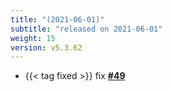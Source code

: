 ```yaml
---
title: "(2021-06-01)"
subtitle: "released on 2021-06-01"
weight: 15
version: v5.3.62
---
```


- {{< tag fixed >}} fix [**#49**](https://github.com/secman-team/secman/issues/49)
